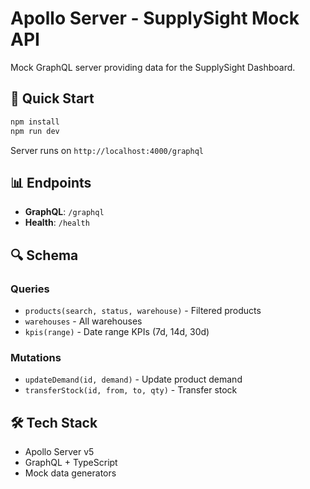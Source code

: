 # Apollo Server - SupplySight Mock API

Mock GraphQL server providing data for the SupplySight Dashboard.

## 🚀 Quick Start

```bash
npm install
npm run dev
```

Server runs on `http://localhost:4000/graphql`

## 📊 Endpoints

- **GraphQL**: `/graphql`
- **Health**: `/health`

## 🔍 Schema

### Queries

- `products(search, status, warehouse)` - Filtered products
- `warehouses` - All warehouses
- `kpis(range)` - Date range KPIs (7d, 14d, 30d)

### Mutations

- `updateDemand(id, demand)` - Update product demand
- `transferStock(id, from, to, qty)` - Transfer stock

## 🛠️ Tech Stack

- Apollo Server v5
- GraphQL + TypeScript
- Mock data generators
